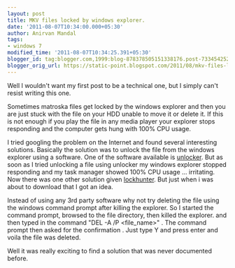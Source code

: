 ```yaml
---
layout: post
title: MKV files locked by windows explorer.
date: '2011-08-07T10:34:00.000+05:30'
author: Anirvan Mandal
tags:
- windows 7
modified_time: '2011-08-07T10:34:25.391+05:30'
blogger_id: tag:blogger.com,1999:blog-878378505151338176.post-7334542520484138701
blogger_orig_url: https://static-point.blogspot.com/2011/08/mkv-files-locked-by-windows-explorer.html
---
```


Well I wouldn't want my first post to be a technical one, but I simply can't resist writing this one.

Sometimes matroska files get locked by the windows explorer and then you are just stuck with the file on your HDD unable to move it or delete it. If this is not enough if you play the file in any media player your explorer stops responding and the computer gets hung with 100% CPU usage.

I tried googling the problem on the Internet and found several interesting solutions. Basically the solution was to unlock the file from the windows explorer using a software. One of the software available is [unlocker](http://www.filehippo.com/download_unlocker/). But as soon as I tried unlocking a file using unlocker my windows explorer stopped responding and my task manager showed 100% CPU usage ... irritating. Now there was one other solution given [lockhunter](http://lockhunter.com/). But just when i was about to download that I got an idea.

Instead of using any 3rd party software why not try deleting the file using the windows command prompt after killing the explorer. So I started the command prompt, browsed to the file directory, then killed the explorer. and then  typed in the command "DEL -A /P <file_name>" . The command prompt then asked for the confirmation . Just type Y and press enter  and voila the file was deleted.

Well it was really exciting to find a solution that was never documented before.
